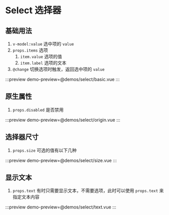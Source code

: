 # Select 选择器

## 基础用法

1. `v-model:value` 选中项的 `value`
1. `props.items` 选项
   1. `item.value` 选项的值
   2. `item.label` 选项的文本
1. `@change` 切换选项时触发，返回选中项的 `value`

:::preview
demo-preview=@demos/select/basic.vue
:::

## 原生属性

1. `props.disabled` 是否禁用

:::preview
demo-preview=@demos/select/origin.vue
:::

## 选择器尺寸

1. `props.size` 可选的值有以下几种

:::preview
demo-preview=@demos/select/size.vue
:::

## 显示文本

1. `props.text` 有时只需要显示文本，不需要选项，此时可以使用 `props.text` 来指定文本内容

:::preview
demo-preview=@demos/select/text.vue
:::
